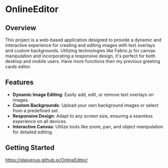 # OnlineEditor
## Overview
This project is a web-based application designed to provide a dynamic and interactive experience for creating and editing images with text overlays and custom backgrounds. Utilizing technologies like Fabric.js for canvas manipulation and incorporating a responsive design, it's perfect for both desktop and mobile users.
Have more functions then my previous greeting cards editor.

## Features
- **Dynamic Image Editing**: Easily add, edit, or remove text overlays on images.
- **Custom Backgrounds**: Upload your own background images or select from a predefined set.
- **Responsive Design**: Adapt to any screen size, ensuring a seamless experience on all devices.
- **Interactive Canvas**: Utilize tools like zoom, pan, and object manipulation for detailed editing.

## Getting Started
https://glaivenus.github.io/OnlineEditor/
